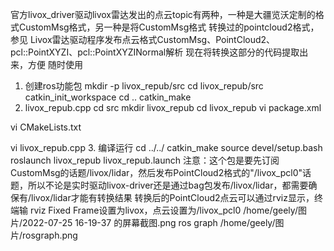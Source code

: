 官方livox_driver驱动livox雷达发出的点云topic有两种，一种是大疆览沃定制的格式CustomMsg格式，另一种是将CustomMsg格式
转换过的pointcloud2格式，参见
Livox雷达驱动程序发布点云格式CustomMsg、PointCloud2、pcl::PointXYZI、pcl::PointXYZINormal解析
现在将转换这部分的代码提取出来，方便    随时使用

1. 创建ros功能包
mkdir -p livox_repub/src
cd livox_repub/src
catkin_init_workspace 
cd ..
catkin_make
2. livox_repub.cpp
cd src
mkdir livox_repub
cd livox_repub
vi package.xml

vi CMakeLists.txt

vi livox_repub.cpp
3. 编译运行
cd ../../
catkin_make
source devel/setup.bash 
roslaunch livox_repub livox_repub.launch
注意：这个包是要先订阅CustomMsg的话题/livox/lidar，然后发布PointCloud2格式的"/livox_pcl0"话题，所以不论是实时驱动livox-driver还是通过bag包发布/livox/lidar，都需要确保有/livox/lidar才能有转换结果
转换后的PointCloud2点云可以通过rviz显示，终端输
rviz
Fixed Frame设置为livox，点云设置为/livox_pcl0
/home/geely/图片/2022-07-25 16-19-37 的屏幕截图.png
ros graph
/home/geely/图片/rosgraph.png

